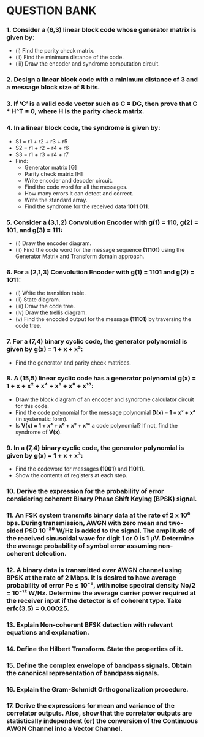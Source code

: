 # QUESTION BANK

### 1. Consider a (6,3) linear block code whose generator matrix is given by:
   - (i) Find the parity check matrix.
   - (ii) Find the minimum distance of the code.
   - (iii) Draw the encoder and syndrome computation circuit.

### 2. Design a linear block code with a minimum distance of 3 and a message block size of 8 bits.

### 3. If ‘C’ is a valid code vector such as C = DG, then prove that **C * H^T = 0**, where H is the parity check matrix.

### 4. In a linear block code, the syndrome is given by:
   - S1 = r1 + r2 + r3 + r5
   - S2 = r1 + r2 + r4 + r6
   - S3 = r1 + r3 + r4 + r7
   - Find:
     - Generator matrix [G]
     - Parity check matrix [H]
     - Write encoder and decoder circuit.
     - Find the code word for all the messages.
     - How many errors it can detect and correct.
     - Write the standard array.
     - Find the syndrome for the received data **1011 011**.

### 5. Consider a (3,1,2) Convolution Encoder with **g(1) = 110**, **g(2) = 101**, and **g(3) = 111**:
   - (i) Draw the encoder diagram.
   - (ii) Find the code word for the message sequence **(11101)** using the Generator Matrix and Transform domain approach.

### 6. For a (2,1,3) Convolution Encoder with **g(1) = 1101** and **g(2) = 1011**:
   - (i) Write the transition table.
   - (ii) State diagram.
   - (iii) Draw the code tree.
   - (iv) Draw the trellis diagram.
   - (v) Find the encoded output for the message **(11101)** by traversing the code tree.

### 7. For a (7,4) binary cyclic code, the generator polynomial is given by **g(x) = 1 + x + x³**:
   - Find the generator and parity check matrices.

### 8. A (15,5) linear cyclic code has a generator polynomial **g(x) = 1 + x + x² + x⁴ + x⁵ + x⁸ + x¹⁰**:
   - Draw the block diagram of an encoder and syndrome calculator circuit for this code.
   - Find the code polynomial for the message polynomial **D(x) = 1 + x² + x⁴** (in systematic form).
   - Is **V(x) = 1 + x⁴ + x⁶ + x⁸ + x¹⁴** a code polynomial? If not, find the syndrome of **V(x)**.

### 9. In a (7,4) binary cyclic code, the generator polynomial is given by **g(x) = 1 + x + x³**:
   - Find the codeword for messages **(1001)** and **(1011)**.
   - Show the contents of registers at each step.

### 10. Derive the expression for the probability of error considering coherent Binary Phase Shift Keying (BPSK) signal.

### 11. An FSK system transmits binary data at the rate of **2 x 10⁶ bps**. During transmission, AWGN with zero mean and two-sided PSD **10⁻²⁰ W/Hz** is added to the signal. The amplitude of the received sinusoidal wave for digit 1 or 0 is **1 μV**. Determine the average probability of symbol error assuming non-coherent detection.

### 12. A binary data is transmitted over AWGN channel using BPSK at the rate of **2 Mbps**. It is desired to have average probability of error **Pe ≤ 10⁻⁵**, with noise spectral density **No/2 = 10⁻¹² W/Hz**. Determine the average carrier power required at the receiver input if the detector is of coherent type. Take **erfc(3.5) = 0.00025**.

### 13. Explain Non-coherent BFSK detection with relevant equations and explanation.

### 14. Define the Hilbert Transform. State the properties of it.

### 15. Define the complex envelope of bandpass signals. Obtain the canonical representation of bandpass signals.

### 16. Explain the Gram-Schmidt Orthogonalization procedure.

### 17. Derive the expressions for mean and variance of the correlator outputs. Also, show that the correlator outputs are statistically independent (or) the conversion of the Continuous AWGN Channel into a Vector Channel.